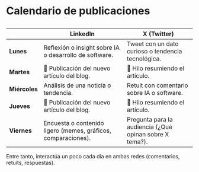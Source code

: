 # Calendario de publicaciones

## 

|  | **LinkedIn** | **X (Twitter)** |
| --- | --- | --- |
| **Lunes** | Reflexión o insight sobre IA o desarrollo de software. | Tweet con un dato curioso o tendencia tecnológica. |
| **Martes** | 🚀 Publicación del nuevo artículo del blog. | 🧵 Hilo resumiendo el artículo. |
| **Miércoles** | Análisis de una noticia o tendencia. | Retuit con comentario sobre IA o software. |
| **Jueves** | 🚀 Publicación del nuevo artículo del blog. | 🧵 Hilo resumiendo el artículo. |
| **Viernes** | Encuesta o contenido ligero (memes, gráficos, comparaciones). | Pregunta para la audiencia (¿Qué opinan sobre X tema?). |

Entre tanto, interactúa un poco cada día en ambas redes (comentarios, retuits, respuestas).